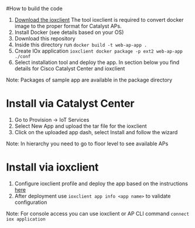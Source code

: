 #How to build the code 
1. [Download the ioxclient](https://developer.cisco.com/docs/iox/#!iox-resource-downloads)
The tool ioxclient is required to convert docker image to the proper format for Catalyst APs. 
2. Install Docker (see details based on your OS)
3. Download this repository
4. Inside this directory run `docker build -t web-ap-app .`
5. Create IOx application `ioxclient docker package -p ext2 web-ap-app ./conf`
6. Select installation tool and deploy the app. In section below you find details for Cisco Catalyst Center and ioxclient

Note: Packages of sample app are available in the package directory

# Install via Catalyst Center
1. Go to Provision -> IoT Services
2. Select New App and upload the tar file for the ioxclient
3. Click on the uploaded app dash, select Install and follow the wizard

Note: In hierarchy you need to go to floor level to see available APs

# Install via ioxclient
1. Configure ioxclient profile and deploy the app based on the instructions [here](https://developer.cisco.com/docs/app-hosting-ap/#!deploy-iox-application-on-ap-using-ioxclient/activate-the-iox-application-on-ap)
2. After deployment use `ioxclient app info <app name>` to validate configuration

Note: For console access you can use ioxclient or  AP CLI command `connect iox application`

